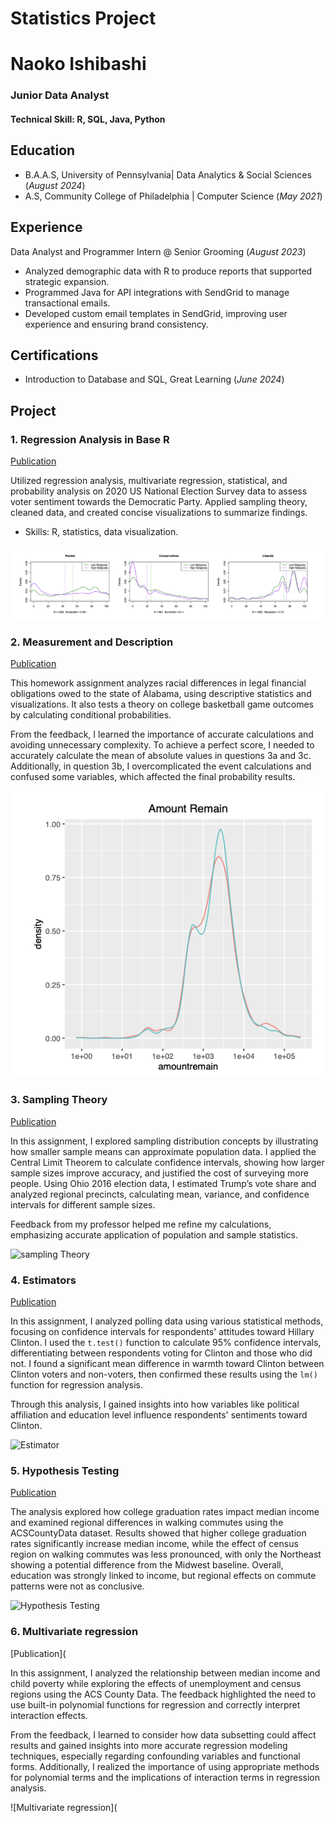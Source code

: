 # Statistics Project
# Naoko Ishibashi

### Junior Data Analyst


#### Technical Skill: R, SQL, Java, Python

## Education
- B.A.A.S, University of Pennsylvania| Data Analytics & Social Sciences (_August 2024_)
- A.S, Community College of Philadelphia | Computer Science (_May 2021_)

## Experience
Data Analyst and Programmer Intern @ Senior Grooming (_August 2023_)

- Analyzed demographic data with R to produce reports that supported strategic expansion.
- Programmed Java for API integrations with SendGrid to manage transactional emails.
- Developed custom email templates in SendGrid, improving user experience and ensuring brand consistency.

## Certifications
- Introduction to Database and SQL, Great Learning (_June 2024_)
  
## Project
### 1. Regression Analysis in Base R     
[Publication](https://github.com/naokoi0408/Final.Data310/blob/main/Regression%20Analysis%20/Regression_Analysis%20.pdf)

Utilized regression analysis, multivariate regression, statistical, and probability analysis on 2020 US National Election Survey data to assess voter sentiment towards the Democratic Party. Applied sampling theory, cleaned data, and created concise visualizations to summarize findings.
- Skills: R, statistics, data visualization.

![Regression Analysis](/Assets/Difference_in_Mean.png)

### 2. Measurement and Description     
[Publication](https://github.com/naokoi0408/MeasurementAndDescription.Data310/blob/main/1.MeasurementAndDescription.Data310/HW1_Data310_Naoko.pdf)

This homework assignment analyzes racial differences in legal financial obligations owed to the state of Alabama, using descriptive statistics and visualizations. It also tests a theory on college basketball game outcomes by calculating conditional probabilities.

From the feedback, I learned the importance of accurate calculations and avoiding unnecessary complexity. To achieve a perfect score, I needed to accurately calculate the mean of absolute values in questions 3a and 3c. Additionally, in question 3b, I overcomplicated the event calculations and confused some variables, which affected the final probability results.

![Measurement and Description](Assets/Measurement-and-Description.png)

### 3. Sampling Theory    
[Publication](https://github.com/naokoi0408/3.SamplingTheory.Data310/blob/main/3.SamplingTheory.Data310/HW3_Data310.pdf)

In this assignment, I explored sampling distribution concepts by illustrating how smaller sample means can approximate population data. I applied the Central Limit Theorem to calculate confidence intervals, showing how larger sample sizes improve accuracy, and justified the cost of surveying more people. Using Ohio 2016 election data, I estimated Trump’s vote share and analyzed regional precincts, calculating mean, variance, and confidence intervals for different sample sizes. 

Feedback from my professor helped me refine my calculations, emphasizing accurate application of population and sample statistics.

![sampling Theory](https://github.com/naokoi0408/Statistics-Project/blob/main/Assets/Sampling%20Theory%20%20.png)

### 4. Estimators
[Publication](https://github.com/naokoi0408/4.Estimators.Data310/blob/main/4.Estimators.Data310/Estimators.pdf)

In this assignment, I analyzed polling data using various statistical methods, focusing on confidence intervals for respondents' attitudes toward Hillary Clinton. I used the `t.test()` function to calculate 95% confidence intervals, differentiating between respondents voting for Clinton and those who did not. I found a significant mean difference in warmth toward Clinton between Clinton voters and non-voters, then confirmed these results using the `lm()` function for regression analysis. 

Through this analysis, I gained insights into how variables like political affiliation and education level influence respondents' sentiments toward Clinton.

![Estimator](https://github.com/naokoi0408/Statistics-Project/blob/main/Assets/Estimators.png)

### 5. Hypothesis Testing
[Publication](https://github.com/naokoi0408/HypothesisTesting/blob/main/Hypothesis_Testing/HypothesisTesting.pdf)

The analysis explored how college graduation rates impact median income and examined regional differences in walking commutes using the ACSCountyData dataset. Results showed that higher college graduation rates significantly increase median income, while the effect of census region on walking commutes was less pronounced, with only the Northeast showing a potential difference from the Midwest baseline. Overall, education was strongly linked to income, but regional effects on commute patterns were not as conclusive.

![Hypothesis Testing](https://github.com/naokoi0408/Statistics-Project/blob/main/Assets/Hypothesis%20Testing.png)

### 6. Multivariate regression 
[Publication](

In this assignment, I analyzed the relationship between median income and child poverty while exploring the effects of unemployment and census regions using the ACS County Data. The feedback highlighted the need to use built-in polynomial functions for regression and correctly interpret interaction effects. 

From the feedback, I learned to consider how data subsetting could affect results and gained insights into more accurate regression modeling techniques, especially regarding confounding variables and functional forms. Additionally, I realized the importance of using appropriate methods for polynomial terms and the implications of interaction terms in regression analysis.

![Multivariate regression](
